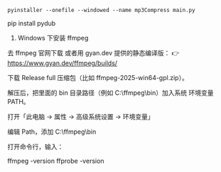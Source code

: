 

```angular2html
pyinstaller --onefile --windowed --name mp3Compress main.py
```

pip install pydub


1. Windows 下安装 ffmpeg

去 ffmpeg 官网下载 或者用 gyan.dev 提供的静态编译版：
👉 https://www.gyan.dev/ffmpeg/builds/

下载 Release full 压缩包（比如 ffmpeg-2025-win64-gpl.zip）。

解压后，把里面的 bin 目录路径（例如 C:\ffmpeg\bin）加入系统 环境变量 PATH。

打开「此电脑 → 属性 → 高级系统设置 → 环境变量」

编辑 Path，添加 C:\ffmpeg\bin

打开命令行，输入：


ffmpeg -version
ffprobe -version




